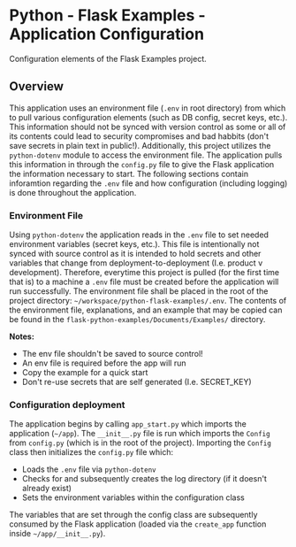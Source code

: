 # Python - Flask Examples - Application Configuration
Configuration elements of the Flask Examples project.

## Overview
This application uses an environment file (`.env` in root directory) from which to pull various configuration elements (such as DB config, secret keys, etc.). This information should not be synced with version control as some or all of its contents could lead to security compromises and bad habbits (don't save secrets in plain text in public!). Additionally, this project utilizes the `python-dotenv` module to access the environment file. The application pulls this information in through the `config.py` file to give the Flask application the information necessary to start.  The following sections contain inforamtion regarding the `.env` file and how configuration (including logging) is done throughout the application.

### Environment File
Using `python-dotenv` the application reads in the `.env` file to set needed environment variables (secret keys, etc.). This file is intentionally not synced with source control as it is intended to hold secrets and other variables that change from deployment-to-deployment (I.e. product v development). Therefore, everytime this project is pulled (for the first time that is) to a machine a `.env` file must be created before the application will run successfully. The environment file shall be placed in the root of the project directory: `~/workspace/python-flask-examples/.env`. The contents of the environment file, explanations, and an example that may be copied can be found in the `flask-python-examples/Documents/Examples/` directory.

__Notes:__
* The env file shouldn't be saved to source control!
* An env file is required before the app will run
* Copy the example for a quick start
* Don't re-use secrets that are self generated (I.e. SECRET_KEY)

### Configuration deployment
The application begins by calling `app_start.py` which imports the application (`~/app`). The `__init__.py` file is run which imports the `Config` from `config.py` (which is in the root of the project). Importing the `Config` class then initializes the `config.py` file which:

* Loads the `.env` file via `python-dotenv`
* Checks for and subsequently creates the log directory (if it doesn't already exist)
* Sets the environment variables within the configuration class

The variables that are set through the config class are subsequently consumed by the Flask application (loaded via the `create_app` function inside `~/app/__init__.py`).